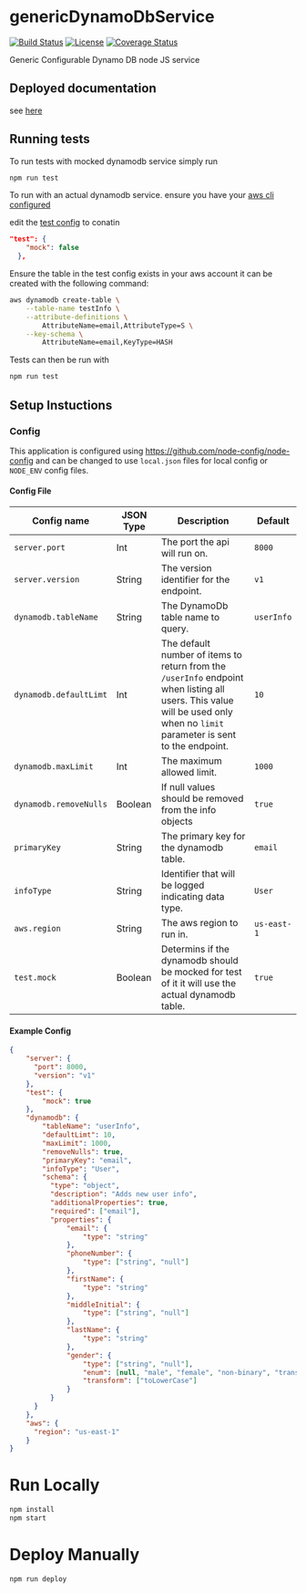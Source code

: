# genericDynamoDbService
[![Build Status](https://github.com/Serk72/genericDynamoDbService/actions/workflows/main.yml/badge.svg)](https://github.com/Serk72/genericDynamoDbService/actions)
[![License](https://img.shields.io/badge/License-Apache%202.0-blue.svg)](https://github.com/Serk72/genericDynamoDbService/blob/main/LICENSE)
[![Coverage Status](https://codecov.io/github/Serk72/genericDynamoDbService/branch/main/graph/badge.svg)](https://codecov.io/github/Serk72/genericDynamoDbService)

Generic Configurable Dynamo DB node JS service

## Deployed documentation

see [here](exampleDoc)

## Running tests

To run tests with mocked dynamodb service simply run
```bash
npm run test
```

To run with an actual dynamodb service. ensure you have your [aws cli configured](https://docs.aws.amazon.com/cli/latest/userguide/cli-chap-configure.html) 

edit the [test config](./config/test.json) to conatin 
```json
"test": {
    "mock": false
  },
```
Ensure the table in the test config exists in your aws account
it can be created with the following command:
```bash
aws dynamodb create-table \
    --table-name testInfo \
    --attribute-definitions \
        AttributeName=email,AttributeType=S \
    --key-schema \
        AttributeName=email,KeyType=HASH 
```

Tests can then be run with 
```bash
npm run test
```

## Setup Instuctions

### Config
This application is configured using https://github.com/node-config/node-config and can be changed to use `local.json` files for local config or `NODE_ENV` config files.
#### Config File

| Config name                    | JSON Type | Description | Default |
|--------------------------------|-----------|-------------|---------|
| `server.port`                  | Int       | The port the api will run on. | `8000` |
| `server.version`               | String    | The version identifier for the endpoint. | `v1` |
| `dynamodb.tableName`           | String    | The DynamoDb table name to query. | `userInfo` |
| `dynamodb.defaultLimt`         | Int       | The default number of items to return from the `/userInfo` endpoint when listing all users. This value will be used only when no `limit` parameter is sent to the endpoint. | `10` | 
| `dynamodb.maxLimit`            | Int       | The maximum allowed limit.                               | `1000` |
| `dynamodb.removeNulls`         | Boolean   | If null values should be removed from the info objects   | `true` |
| `primaryKey`                   | String    | The primary key for the dynamodb table.                  | `email` |
| `infoType`                     | String    | Identifier that will be logged indicating data type.  | `User` |
| `aws.region`                   | String    | The aws region to run in.                            | `us-east-1` |
| `test.mock`                    | Boolean   | Determins if the dynamodb should be mocked for test of it it will use the actual dynamodb table. | `true` |

#### Example Config
```json
{
    "server": {
      "port": 8000,
      "version": "v1"
    },
    "test": {
        "mock": true
    },
    "dynamodb": {
        "tableName": "userInfo",
        "defaultLimt": 10,
        "maxLimit": 1000,
        "removeNulls": true,
        "primaryKey": "email",
        "infoType": "User",
        "schema": {
          "type": "object",
          "description": "Adds new user info",
          "additionalProperties": true,
          "required": ["email"],
          "properties": {
              "email": {
                  "type": "string"
              },
              "phoneNumber": {
                  "type": ["string", "null"]
              },
              "firstName": {
                  "type": "string"
              },
              "middleInitial": {
                  "type": ["string", "null"]
              },
              "lastName": {
                  "type": "string"
              },
              "gender": {
                  "type": ["string", "null"],
                  "enum": [null, "male", "female", "non-binary", "transgender", "intersex"],
                  "transform": ["toLowerCase"]
              }
          }
      }
    },
    "aws": {
      "region": "us-east-1"
    }
}
```
# Run Locally
```bash
npm install
npm start
```

# Deploy Manually
```bash
npm run deploy
```
